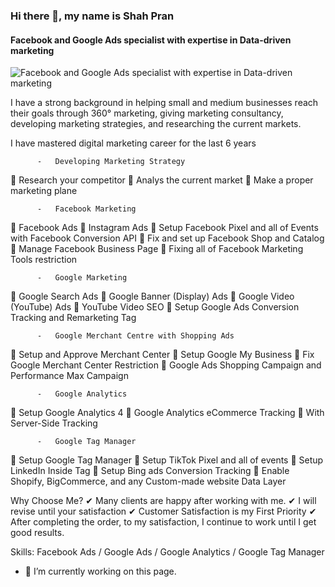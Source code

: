 ### Hi there 👋, my name is Shah Pran
#### Facebook and Google Ads specialist with expertise in Data-driven marketing
![Facebook and Google Ads specialist with expertise in Data-driven marketing](https://scontent.fdac157-1.fna.fbcdn.net/v/t39.30808-6/421712542_285744264519906_7600470135598621877_n.jpg?_nc_cat=100&ccb=1-7&_nc_sid=5f2048&_nc_ohc=C2H0uQ0UHKMAb4dkFKb&_nc_ht=scontent.fdac157-1.fna&oh=00_AfDXxmxVDTl3UPM5g1KlaQrhW7DYT61GVJXuoLN8fzAWJw&oe=662C2632)

I have a strong background in helping small and medium businesses reach their goals through 360° marketing, giving marketing consultancy, developing marketing strategies, and researching the current markets.

I have mastered digital marketing career for the last 6 years

          -   Developing Marketing Strategy
🚀 Research your competitor
🚀 Analys the current market
🚀 Make a proper marketing plane 

          -   Facebook Marketing 
🚀 Facebook Ads 
🚀 Instagram Ads 
🚀 Setup Facebook Pixel and all of Events with Facebook Conversion API 
🚀 Fix and set up Facebook Shop and Catalog 
🚀 Manage Facebook Business Page 
🚀 Fixing all of Facebook Marketing Tools restriction 

          -   Google Marketing 
🚀 Google Search Ads 
🚀 Google Banner (Display) Ads 
🚀 Google Video (YouTube) Ads 
🚀 YouTube Video SEO 
🚀 Setup Google Ads Conversion Tracking and Remarketing Tag 

          -   Google Merchant Centre with Shopping Ads
🚀 Setup and Approve Merchant Center
🚀 Setup Google My Business
🚀 Fix Google Merchant Center Restriction
🚀 Google Ads Shopping Campaign and Performance Max Campaign

          -   Google Analytics 
🚀 Setup Google Analytics 4 
🚀 Google Analytics eCommerce Tracking 
🚀 With Server-Side Tracking 

          -   Google Tag Manager 
🚀 Setup Google Tag Manager 
🚀 Setup TikTok Pixel and all of events 
🚀 Setup LinkedIn Inside Tag 
🚀 Setup Bing ads Conversion Tracking 
🚀 Enable Shopify, BigCommerce, and any Custom-made website Data Layer

Why Choose Me?
 ✔ Many clients are happy after working with me. 
✔ I will revise until your satisfaction 
✔ Customer Satisfaction is my First Priority 
✔ After completing the order, to my satisfaction, I continue to work until I get good results.


Skills: Facebook Ads / Google Ads / Google Analytics / Google Tag Manager

- 🔭 I’m currently working on this page. 




